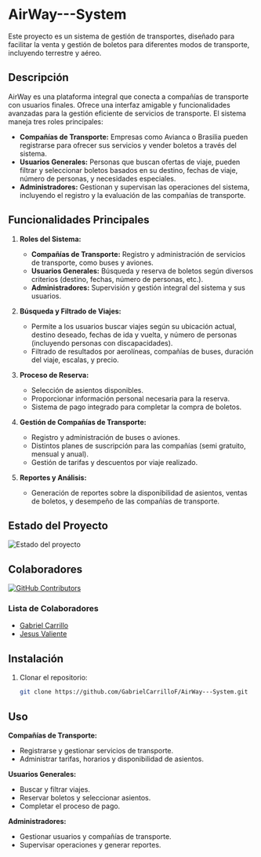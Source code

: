 # AirWay---System

Este proyecto es un sistema de gestión de transportes, diseñado para facilitar la venta y gestión de boletos para diferentes modos de transporte, incluyendo terrestre y aéreo.

## Descripción

AirWay es una plataforma integral que conecta a compañías de transporte con usuarios finales. Ofrece una interfaz amigable y funcionalidades avanzadas para la gestión eficiente de servicios de transporte. El sistema maneja tres roles principales:

- **Compañías de Transporte:** Empresas como Avianca o Brasilia pueden registrarse para ofrecer sus servicios y vender boletos a través del sistema.
- **Usuarios Generales:** Personas que buscan ofertas de viaje, pueden filtrar y seleccionar boletos basados en su destino, fechas de viaje, número de personas, y necesidades especiales.
- **Administradores:** Gestionan y supervisan las operaciones del sistema, incluyendo el registro y la evaluación de las compañías de transporte.

## Funcionalidades Principales

1. **Roles del Sistema:**
   - **Compañías de Transporte:** Registro y administración de servicios de transporte, como buses y aviones.
   - **Usuarios Generales:** Búsqueda y reserva de boletos según diversos criterios (destino, fechas, número de personas, etc.).
   - **Administradores:** Supervisión y gestión integral del sistema y sus usuarios.

2. **Búsqueda y Filtrado de Viajes:**
   - Permite a los usuarios buscar viajes según su ubicación actual, destino deseado, fechas de ida y vuelta, y número de personas (incluyendo personas con discapacidades).
   - Filtrado de resultados por aerolíneas, compañías de buses, duración del viaje, escalas, y precio.

3. **Proceso de Reserva:**
   - Selección de asientos disponibles.
   - Proporcionar información personal necesaria para la reserva.
   - Sistema de pago integrado para completar la compra de boletos.

4. **Gestión de Compañías de Transporte:**
   - Registro y administración de buses o aviones.
   - Distintos planes de suscripción para las compañías (semi gratuito, mensual y anual).
   - Gestión de tarifas y descuentos por viaje realizado.

5. **Reportes y Análisis:**
   - Generación de reportes sobre la disponibilidad de asientos, ventas de boletos, y desempeño de las compañías de transporte.

## Estado del Proyecto

![Estado del proyecto](https://img.shields.io/badge/estado-en%20desarrollo-yellow)

## Colaboradores

<!-- Generado automáticamente por contrib.rocks -->
[![GitHub Contributors](https://contrib.rocks/image?repo=GabrielCarrilloF/AirWay---System)](https://github.com/GabrielCarrilloF/AirWay---System/graphs/contributors)


### Lista de Colaboradores

<!-- Actualiza esta sección manualmente o utiliza un script para automatizar -->
- [Gabriel Carrillo](https://github.com/GabrielCarrilloF)
- [Jesus Valiente](https://github.com/jesusbrave)

## Instalación

1. Clonar el repositorio:
   ```sh
   git clone https://github.com/GabrielCarrilloF/AirWay---System.git

## Uso
**Compañías de Transporte:**

- Registrarse y gestionar servicios de transporte.
- Administrar tarifas, horarios y disponibilidad de asientos.
  
**Usuarios Generales:**

- Buscar y filtrar viajes.
- Reservar boletos y seleccionar asientos.
- Completar el proceso de pago.
  
**Administradores:**

- Gestionar usuarios y compañías de transporte.
- Supervisar operaciones y generar reportes.
